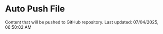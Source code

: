 # Auto Push File

Content that will be pushed to GitHub repository.
Last updated: 07/04/2025, 06:50:02 AM